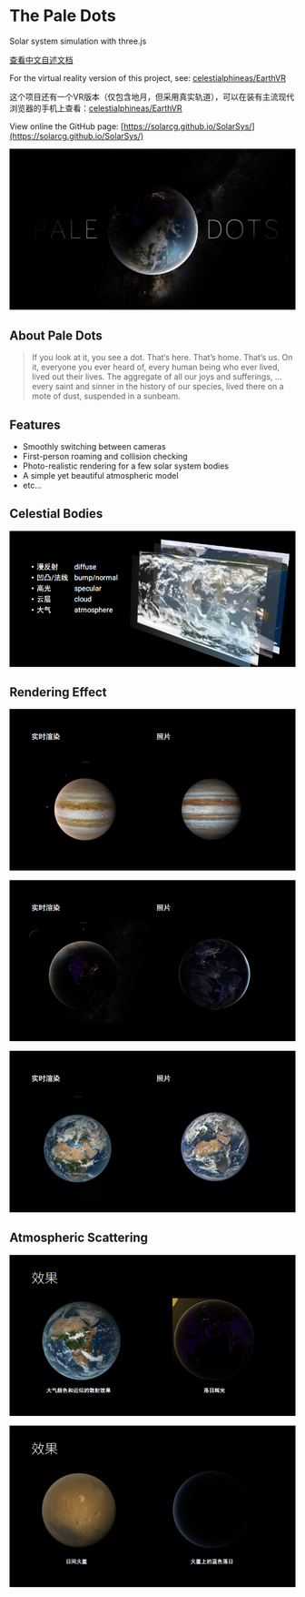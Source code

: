 # The Pale Dots

Solar system simulation with three.js

[查看中文自述文档](readme-cn.md)

For the virtual reality version of this project, see: [celestialphineas/EarthVR](https://github.com/celestialphineas/EarthVR)

这个项目还有一个VR版本（仅包含地月，但采用真实轨道），可以在装有主流现代浏览器的手机上查看：[celestialphineas/EarthVR](https://github.com/celestialphineas/EarthVR)

View online the GitHub page: [https://solarcg.github.io/SolarSys/](https://solarcg.github.io/SolarSys/)

![](res/loading/splash.png)

## About Pale Dots

> If you look at it, you see a dot. That‘s here. That’s home. That‘s us. On it, everyone you ever heard of,  every human being who ever lived, lived out their lives. The aggregate of all our joys and sufferings, … every saint and sinner in the history of our species, lived there on a mote of dust, suspended in a sunbeam.

## Features

- Smoothly switching between cameras
- First-person roaming and collision checking
- Photo-realistic rendering for a few solar system bodies
- A simple yet beautiful atmospheric model
- etc...

## Celestial Bodies

![](./images/4.png)

 ## Rendering Effect

![](./images/1.png) 

![](./images/2.png) 

![](./images/3.png) 

## Atmospheric Scattering

![](./images/5.png) 

![](./images/6.png) 
